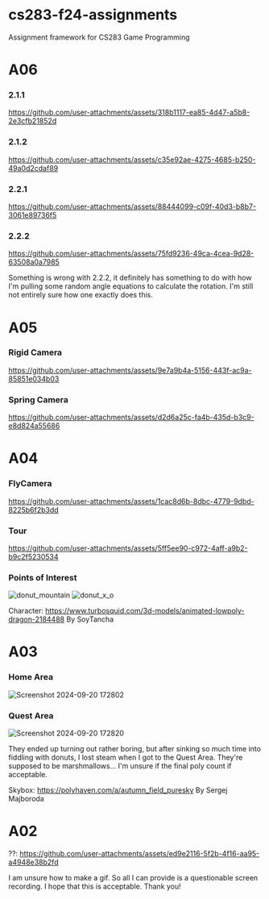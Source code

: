 # cs283-f24-assignments
Assignment framework for CS283 Game Programming

# A06
### 2.1.1
https://github.com/user-attachments/assets/318b1117-ea85-4d47-a5b8-2e3cfb21852d
### 2.1.2
https://github.com/user-attachments/assets/c35e92ae-4275-4685-b250-49a0d2cdaf89
### 2.2.1
https://github.com/user-attachments/assets/88444099-c09f-40d3-b8b7-3061e89736f5
### 2.2.2
https://github.com/user-attachments/assets/75fd9236-49ca-4cea-9d28-63508a0a7985

Something is wrong with 2.2.2, it definitely has something to do with how I'm pulling some random angle equations to calculate the rotation. I'm still not entirely sure how one exactly does this.

# A05
### Rigid Camera
https://github.com/user-attachments/assets/9e7a9b4a-5156-443f-ac9a-85851e034b03
### Spring Camera
https://github.com/user-attachments/assets/d2d6a25c-fa4b-435d-b3c9-e8d824a55686

# A04
### FlyCamera
https://github.com/user-attachments/assets/1cac8d6b-8dbc-4779-9dbd-8225b6f2b3dd
### Tour
https://github.com/user-attachments/assets/5ff5ee90-c972-4aff-a9b2-b9c2f5230534

### Points of Interest
![donut_mountain](https://github.com/user-attachments/assets/6e971077-83b7-4bad-b513-305972d050b1)
![donut_x_o](https://github.com/user-attachments/assets/f0d8eef1-bc53-4614-90b9-d62168487e86)

Character: https://www.turbosquid.com/3d-models/animated-lowpoly-dragon-2184488
By SoyTancha



# A03
### Home Area
![Screenshot 2024-09-20 172802](https://github.com/user-attachments/assets/e93c8685-0d76-455b-a4f2-813b2ba1b747)
### Quest Area
![Screenshot 2024-09-20 172820](https://github.com/user-attachments/assets/95189352-f671-4e78-80ef-2cfd7d35f7fc)

They ended up turning out rather boring, but after sinking so much time into fiddling with donuts, I lost steam when I got to the Quest Area. They're supposed to be marshmallows... I'm unsure if the final poly count if acceptable.

Skybox: https://polyhaven.com/a/autumn_field_puresky
By Sergej Majboroda



# A02
??: https://github.com/user-attachments/assets/ed9e2116-5f2b-4f16-aa95-a4948e38b2fd

I am unsure how to make a gif. So all I can provide is a questionable screen recording. I hope that this is acceptable.
Thank you!

